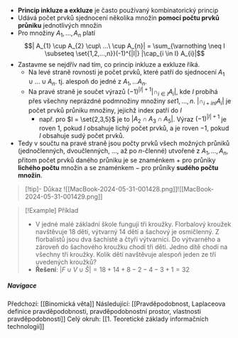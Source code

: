 - **Princip inkluze a exkluze** je často používaný kombinatorický princip
- Udává počet prvků sjednocení několika množin **pomocí počtu prvků průniku** jednotlivých množin
- Pro množiny $A_{1}, ..., A_{n}$ platí $$| A_{1} \cup A_{2} \cup\ ...\ \cup A_{n}| = \sum_{\varnothing \neq I \subseteq \set{1,2,...,n}}(-1)^{|I|} |\cap_{i \in I} A_{i}|$$
- Zastavme se nejdřív nad tím, co princip inkluze a exkluze říká.
	- Na levé straně rovnosti je počet prvků, které patří do sjednocení $A_{1} \cup ... \cup A_{n}$. tj. alespoň do jedné z $A_{1}, ... A_{n}$.
	- Na pravé straně je součet výrazů $(-1)^{|I| + 1} | \cap_{i \in I} A_{i}|$, kde $I$ probíhá přes všechny neprázdné podmnožiny množiny $set{1, ..., n}$. $|\cap_{i +in I} A_{i}|$ je počet prvků průniku množiny, jejichž index patří do $I$
		- např. pro $I = \set{2,3,5}$ je to $|A_{2} \cap A_{3} \cap A_{5}|$. Výraz $(-1)^{|I|+1}$ je roven $1$, pokud $I$ obsahuje lichý počet prvků, a je roven $-1$, pokud $I$ obsahuje sudý počet prvků.
- Tedy v součtu na pravé straně jsou počty prvků všech možných průniků (jednočlenných, dvoučlenných, ..., až po $n$-členné) utvořené z $A_{1}, ..., A_{n}$, přitom počet prvků daného průniku je se znaménkem $+$ pro průniky **lichého počtu** množin a se znaménkem $-$ pro průníky **sudého počtu množin**.

>[!tip]- Důkaz
>![[MacBook-2024-05-31-001428.png]]![[MacBook-2024-05-31-001429.png]]

>[!Example] Příklad
>- V jedné malé základní škole fungují tři kroužky. Florbalový kroužek navštěvuje 18 dětí, výtvarný 14 dětí a šachový je osmičlenný. Z florbalistů jsou dva šachisté a čtyři výtvarníci. Do výtvarného a zároveň do šachového kroužku chodí tři děti. Jedno dítě chodí na všechny tři kroužky. Kolik dětí navštěvuje alespoň jeden ze tří uvedených kroužků?
>- **Řešení**: $|F \cup V \cup Š| = 18 + 14 + 8 - 2- 4- 3 + 1 = 32$


##### Navigace
Předchozí:  [[Binomická věta]]
Následující: [[Pravděpodobnost, Laplaceova definice pravděpodobnosti, pravděpodobnostní prostor, vlastnosti pravděpodobnosti]]
Celý okruh: [[1. Teoretické základy informačních technologií]]